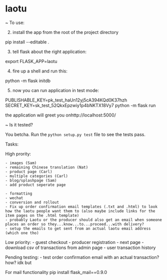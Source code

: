 # laotu

~ To use:

2. install the app from the root of the project directory

pip install --editable .

3. tell flask about the right application:

export FLASK_APP=laotu

4. fire up a shell and run this:

python -m flask initdb

5. now you can run application in test mode:

PUBLISHABLE_KEY=pk_test_haUn12yj5cA394KQd0K37hzh SECRET_KEY=sk_test_52QkxEpzwiy1p4bNKTX18Vy7 python -m flask run

the application will greet you onhttp://localhost:5000/

~ Is it tested?

You betcha.  Run the `python setup.py test` file to
see the tests pass.



Tasks:


High prority:

    - images (Sam)
    - remaining Chinese translation (Nat)
    - product page (Carl)
    - multiple categories (Carl)
    - blog/splashpage (Sam)
    - add product seperate page 
    
    - formatting
    - wechat
    - conversion and rollout
    - Fix up order confirmation email templates (.txt and .html) to look how the laotu people want them to (also maybe include links for the item pages on the .html template)
    - probably Laotu or the producer should also get an email when someone places an order so they...know...to...proceed...with delivery?
    - setup the emails to get sent from an actual laotu email address (which one tho)


Low priority:
    - guest checkout
    - producer registration
    - next page 
    - download csv of transactions from admin page 
    - user transaction history 

Pending testing:
    - test order confirmation email with an actual transaction? how? idk but

For mail functionality pip install flask_mail==0.9.0 


